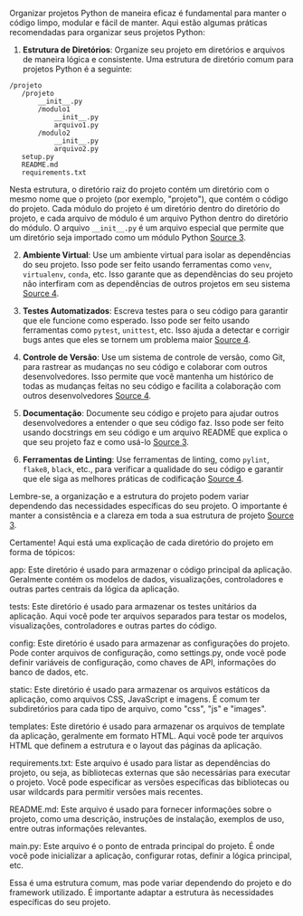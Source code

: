 Organizar projetos Python de maneira eficaz é fundamental para manter o código limpo, modular e fácil de manter. Aqui estão algumas práticas recomendadas para organizar seus projetos Python:

1. **Estrutura de Diretórios**: Organize seu projeto em diretórios e arquivos de maneira lógica e consistente. Uma estrutura de diretório comum para projetos Python é a seguinte:

```
/projeto
   /projeto
       __init__.py
       /modulo1
           __init__.py
           arquivo1.py
       /modulo2
           __init__.py
           arquivo2.py
   setup.py
   README.md
   requirements.txt
```

Nesta estrutura, o diretório raiz do projeto contém um diretório com o mesmo nome que o projeto (por exemplo, "projeto"), que contém o código do projeto. Cada módulo do projeto é um diretório dentro do diretório do projeto, e cada arquivo de módulo é um arquivo Python dentro do diretório do módulo. O arquivo `__init__.py` é um arquivo especial que permite que um diretório seja importado como um módulo Python [Source 3](https://python-guide-pt-br.readthedocs.io/pt_BR/latest/writing/structure.html).

2. **Ambiente Virtual**: Use um ambiente virtual para isolar as dependências do seu projeto. Isso pode ser feito usando ferramentas como `venv`, `virtualenv`, `conda`, etc. Isso garante que as dependências do seu projeto não interfiram com as dependências de outros projetos em seu sistema [Source 4](https://blog.pronus.io/posts/python/como-comecar-um-projeto-python-perfeito/).

3. **Testes Automatizados**: Escreva testes para o seu código para garantir que ele funcione como esperado. Isso pode ser feito usando ferramentas como `pytest`, `unittest`, etc. Isso ajuda a detectar e corrigir bugs antes que eles se tornem um problema maior [Source 4](https://blog.pronus.io/posts/python/como-comecar-um-projeto-python-perfeito/).

4. **Controle de Versão**: Use um sistema de controle de versão, como Git, para rastrear as mudanças no seu código e colaborar com outros desenvolvedores. Isso permite que você mantenha um histórico de todas as mudanças feitas no seu código e facilita a colaboração com outros desenvolvedores [Source 4](https://blog.pronus.io/posts/python/como-comecar-um-projeto-python-perfeito/).

5. **Documentação**: Documente seu código e projeto para ajudar outros desenvolvedores a entender o que seu código faz. Isso pode ser feito usando docstrings em seu código e um arquivo README que explica o que seu projeto faz e como usá-lo [Source 3](https://python-guide-pt-br.readthedocs.io/pt_BR/latest/writing/structure.html).

6. **Ferramentas de Linting**: Use ferramentas de linting, como `pylint`, `flake8`, `black`, etc., para verificar a qualidade do seu código e garantir que ele siga as melhores práticas de codificação [Source 4](https://blog.pronus.io/posts/python/como-comecar-um-projeto-python-perfeito/).

Lembre-se, a organização e a estrutura do projeto podem variar dependendo das necessidades específicas do seu projeto. O importante é manter a consistência e a clareza em toda a sua estrutura de projeto [Source 3](https://python-guide-pt-br.readthedocs.io/pt_BR/latest/writing/structure.html).

Certamente! Aqui está uma explicação de cada diretório do projeto em forma de tópicos:

app: Este diretório é usado para armazenar o código principal da aplicação. Geralmente contém os modelos de dados, visualizações, controladores e outras partes centrais da lógica da aplicação.

tests: Este diretório é usado para armazenar os testes unitários da aplicação. Aqui você pode ter arquivos separados para testar os modelos, visualizações, controladores e outras partes do código.

config: Este diretório é usado para armazenar as configurações do projeto. Pode conter arquivos de configuração, como settings.py, onde você pode definir variáveis de configuração, como chaves de API, informações do banco de dados, etc.

static: Este diretório é usado para armazenar os arquivos estáticos da aplicação, como arquivos CSS, JavaScript e imagens. É comum ter subdiretórios para cada tipo de arquivo, como "css", "js" e "images".

templates: Este diretório é usado para armazenar os arquivos de template da aplicação, geralmente em formato HTML. Aqui você pode ter arquivos HTML que definem a estrutura e o layout das páginas da aplicação.

requirements.txt: Este arquivo é usado para listar as dependências do projeto, ou seja, as bibliotecas externas que são necessárias para executar o projeto. Você pode especificar as versões específicas das bibliotecas ou usar wildcards para permitir versões mais recentes.

README.md: Este arquivo é usado para fornecer informações sobre o projeto, como uma descrição, instruções de instalação, exemplos de uso, entre outras informações relevantes.

main.py: Este arquivo é o ponto de entrada principal do projeto. É onde você pode inicializar a aplicação, configurar rotas, definir a lógica principal, etc.

Essa é uma estrutura comum, mas pode variar dependendo do projeto e do framework utilizado. É importante adaptar a estrutura às necessidades específicas do seu projeto.
